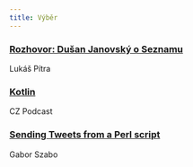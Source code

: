 ```yaml
---
title: Výběr
---
```


### [Rozhovor: Dušan Janovský o Seznamu](http://www.lukaspitra.cz/rozhovor-dusan-janovsky-o-seznamu/)
Lukáš Pítra

### [Kotlin](http://java.cz/article/cz-podcast-115-kotlin)
CZ Podcast

### [Sending Tweets from a Perl script](http://perlmaven.com/sending-tweets-from-a-perl-script)
Gabor Szabo
